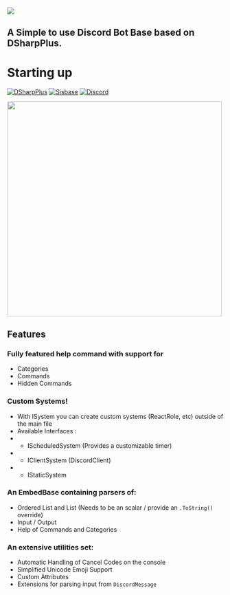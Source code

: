 # ![](https://i.imgur.com/D6rTqWW.png)
## A Simple to use Discord Bot Base based on DSharpPlus.

# Starting up
[![DSharpPlus](https://img.shields.io/badge/1._Add_DSharpPlus--nightly_source-to_your_nuget_souces-critical)](https://dsharpplus.emzi0767.com/articles/nightly.html) 
[![Sisbase](https://img.shields.io/badge/2._Install_Nuget_Package-sisbase-informational)](https://www.nuget.org/packages/sisbase/)
[![Discord](https://img.shields.io/discord/684081110640361509.svg?label=discord)](https://discord.gg/t8a9jvR)


<img src="https://i.imgur.com/TaELh6H.png" width=500>

## Features 

### Fully featured help command with support for
-  Categories
-  Commands
-  Hidden Commands


### Custom Systems!
- With ISystem you can create custom systems (ReactRole, etc) outside of the main file 
- Available Interfaces :
- - IScheduledSystem (Provides a customizable timer)
- - IClientSystem (DiscordClient)
- - IStaticSystem


### An EmbedBase containing parsers of:
- Ordered List and List (Needs to be an scalar / provide an `.ToString()` override)
- Input / Output
- Help of Commands and Categories


### An extensive utilities set:
- Automatic Handling of Cancel Codes on the console
- Simplified Unicode Emoji Support
- Custom Attributes
- Extensions for parsing input from `DiscordMessage`
